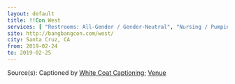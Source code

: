 ```yaml
---
layout: default
title: !!Con West
services: [ "Restrooms: All-Gender / Gender-Neutral", "Nursing / Pumping Room", "Live Captioning", "Accessibility Fund / Pledge / Statement", "Code of Conduct" ]
site: http://bangbangcon.com/west/
city: Santa Cruz, CA
from: 2019-02-24
to: 2019-02-25
---
```


Source(s): Captioned by [White Coat Captioning](http://www.whitecoatcaptioning.com/); [Venue](http://bangbangcon.com/west/venue/)
